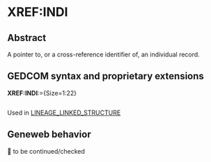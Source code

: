 ﻿# XREF:INDI
## Abstract
A pointer to, or a cross-reference identifier of, an individual record.


## GEDCOM syntax and proprietary extensions

**XREF:INDI**:={Size=1:22}
<pre>
</pre>
Used in <a href=Ged.LINEAGE_LINKED_STRUCTURE.md>LINEAGE_LINKED_STRUCTURE</a><br />
## Geneweb behavior



🚧 to be continued/checked

